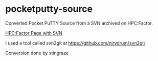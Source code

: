 # pocketputty-source
Converted Pocket PuTTY Source from a SVN archived on HPC:Factor.

[HPC:Factor Page with SVN](https://www.hpcfactor.com/scl/1039/Ale_Berka/PocketPuTTY/version_20070228?page=download)

I used a tool called svn2git at https://github.com/nirvdrum/svn2git

Conversion done by stingraze
